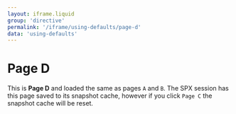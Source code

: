 ```yaml
---
layout: iframe.liquid
group: 'directive'
permalink: '/iframe/using-defaults/page-d'
data: 'using-defaults'
---
```


# Page D

This is **Page D** and loaded the same as pages `A` and `B`. The SPX session has this page saved to its snapshot cache, however if you click `Page C` the snapshot cache will be reset.
